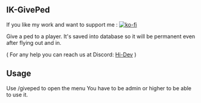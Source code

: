 ## IK-GivePed

If you like my work and want to support me : [![ko-fi](https://ko-fi.com/img/githubbutton_sm.svg)](https://ko-fi.com/F2F3EU9ME)

Give a ped to a player.
It's saved into database so it will be permanent even after flying out and in.

( For any help you can reach us at Discord: [Hi-Dev](https://discord.com/invite/pSJPPctrNx) )

## Usage

Use /giveped to open the menu
You have to be admin or higher to be able to use it.
